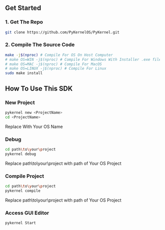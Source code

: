 ## Get Started

### 1. Get The Repo
```bash
git clone https://github.com/PyKernelOS/PyKernel.git
```
### 2. Compile The Source Code
```bash
make -j$(nproc) # Compile For OS On Host Computer
# make OS=WIN -j$(nproc) # Compile For Windows With Installer .exe file
# make OS=MAC -j$(nproc) # Compile For MacOS
# make OS=LINUX -j$(nproc) # Compile For Linux
sudo make install
```

## How To Use This SDK

### New Project
```bash
pykernel new <ProjectName>
cd <ProjectName>
```
Replace <ProjectName> With Your OS Name

### Debug
```bash
cd path\to\your\project
pykernel debug
```
Replace path\to\your\project with path of Your OS Project

### Compile Project
```bash
cd path\to\your\project
pykernel compile
```
Replace path\to\your\project with path of Your OS Project

### Access GUI Editor
```bash
pykernel Start
```